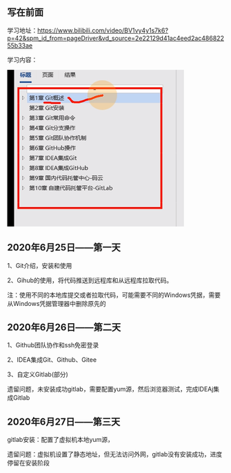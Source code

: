 ## 写在前面

学习地址：https://www.bilibili.com/video/BV1vy4y1s7k6?p=42&spm_id_from=pageDriver&vd_source=2e22129d41ac4eed2ac48682255b33ae

学习内容：

![image-20220625105902827](images/image-20220625105902827.png)



## 2020年6月25日——第一天

1、Git介绍，安装和使用

2、Gihub的使用，将代码推送到远程库和从远程库拉取代码。

注：使用不同的本地库提交或者拉取代码，可能需要不同的Windows凭据，需要从Windows凭据管理器中删除原先的



## 2020年6月26日——第二天

1、Github团队协作和ssh免密登录

2、IDEA集成Git、Github、Gitee

3、自定义Gitlab(部分)

遗留问题，未安装成功gitlab，需要配置yum源，然后浏览器测试，完成IDEAj集成Gitlab



## 2020年6月27日——第三天

gitlab安装：配置了虚拟机本地yum源，

遗留问题：虚拟机设置了静态地址，但无法访问外网，gitlab没有安装成功，进度停留在安装阶段

